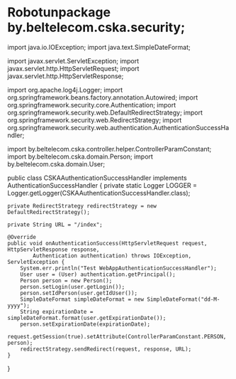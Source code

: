 # Robotunpackage by.beltelecom.cska.security;

import java.io.IOException;
import java.text.SimpleDateFormat;

import javax.servlet.ServletException;
import javax.servlet.http.HttpServletRequest;
import javax.servlet.http.HttpServletResponse;

import org.apache.log4j.Logger;
import org.springframework.beans.factory.annotation.Autowired;
import org.springframework.security.core.Authentication;
import org.springframework.security.web.DefaultRedirectStrategy;
import org.springframework.security.web.RedirectStrategy;
import org.springframework.security.web.authentication.AuthenticationSuccessHandler;

import by.beltelecom.cska.controller.helper.ControllerParamConstant;
import by.beltelecom.cska.domain.Person;
import by.beltelecom.cska.domain.User;

public class CSKAAuthenticationSuccessHandler implements AuthenticationSuccessHandler {
	private static Logger LOGGER = Logger.getLogger(CSKAAuthenticationSuccessHandler.class);

	private RedirectStrategy redirectStrategy = new DefaultRedirectStrategy();

	private String URL = "/index";
	
	@Override
	public void onAuthenticationSuccess(HttpServletRequest request, HttpServletResponse response,
			Authentication authentication) throws IOException, ServletException {
		System.err.println("Test WebAppAuthenticationSuccessHandler");
		User user = (User) authentication.getPrincipal();
		Person person = new Person();
		person.setLogin(user.getLogin());
		person.setIdPerson(user.getIdUser());
		SimpleDateFormat simpleDateFormat = new SimpleDateFormat("dd-M-yyyy");
		String expirationDate = simpleDateFormat.format(user.getExpirationDate());
		person.setExpirationDate(expirationDate);
		request.getSession(true).setAttribute(ControllerParamConstant.PERSON, person);
		redirectStrategy.sendRedirect(request, response, URL);
	}

}
